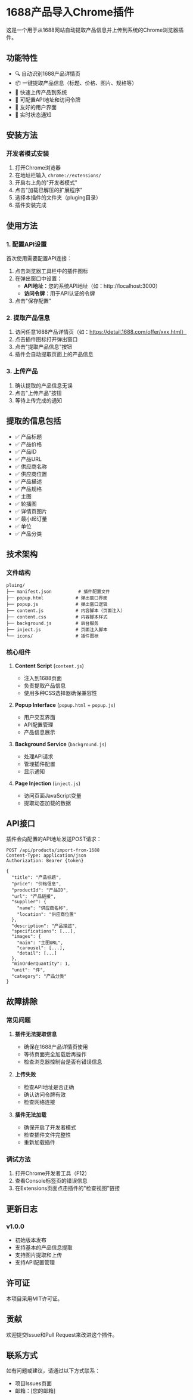 # 1688产品导入Chrome插件

这是一个用于从1688网站自动提取产品信息并上传到系统的Chrome浏览器插件。

## 功能特性

- 🔍 自动识别1688产品详情页
- 📦 一键提取产品信息（标题、价格、图片、规格等）
- 🚀 快速上传产品到系统
- 🔧 可配置API地址和访问令牌
- 📱 友好的用户界面
- 🔔 实时状态通知

## 安装方法

### 开发者模式安装

1. 打开Chrome浏览器
2. 在地址栏输入 `chrome://extensions/`
3. 开启右上角的"开发者模式"
4. 点击"加载已解压的扩展程序"
5. 选择本插件的文件夹（pluging目录）
6. 插件安装完成

## 使用方法

### 1. 配置API设置

首次使用需要配置API连接：

1. 点击浏览器工具栏中的插件图标
2. 在弹出窗口中设置：
   - **API地址**：您的系统API地址（如：http://localhost:3000）
   - **访问令牌**：用于API认证的令牌
3. 点击"保存配置"

### 2. 提取产品信息

1. 访问任意1688产品详情页（如：https://detail.1688.com/offer/xxx.html）
2. 点击插件图标打开弹出窗口
3. 点击"提取产品信息"按钮
4. 插件会自动提取页面上的产品信息

### 3. 上传产品

1. 确认提取的产品信息无误
2. 点击"上传产品"按钮
3. 等待上传完成的通知

## 提取的信息包括

- ✅ 产品标题
- ✅ 产品价格
- ✅ 产品ID
- ✅ 产品URL
- ✅ 供应商名称
- ✅ 供应商位置
- ✅ 产品描述
- ✅ 产品规格
- ✅ 主图
- ✅ 轮播图
- ✅ 详情页图片
- ✅ 最小起订量
- ✅ 单位
- ✅ 产品分类

## 技术架构

### 文件结构

```
pluing/
├── manifest.json          # 插件配置文件
├── popup.html            # 弹出窗口界面
├── popup.js              # 弹出窗口逻辑
├── content.js            # 内容脚本（页面注入）
├── content.css           # 内容脚本样式
├── background.js         # 后台服务
├── inject.js             # 页面注入脚本
└── icons/                # 插件图标
```

### 核心组件

1. **Content Script** (`content.js`)
   - 注入到1688页面
   - 负责提取产品信息
   - 使用多种CSS选择器确保兼容性

2. **Popup Interface** (`popup.html` + `popup.js`)
   - 用户交互界面
   - API配置管理
   - 产品信息展示

3. **Background Service** (`background.js`)
   - 处理API请求
   - 管理插件配置
   - 显示通知

4. **Page Injection** (`inject.js`)
   - 访问页面JavaScript变量
   - 提取动态加载的数据

## API接口

插件会向配置的API地址发送POST请求：

```
POST /api/products/import-from-1688
Content-Type: application/json
Authorization: Bearer {token}

{
  "title": "产品标题",
  "price": "价格信息",
  "productId": "产品ID",
  "url": "产品链接",
  "supplier": {
    "name": "供应商名称",
    "location": "供应商位置"
  },
  "description": "产品描述",
  "specifications": [...],
  "images": {
    "main": "主图URL",
    "carousel": [...],
    "detail": [...]
  },
  "minOrderQuantity": 1,
  "unit": "件",
  "category": "产品分类"
}
```

## 故障排除

### 常见问题

1. **插件无法提取信息**
   - 确保在1688产品详情页使用
   - 等待页面完全加载后再操作
   - 检查浏览器控制台是否有错误信息

2. **上传失败**
   - 检查API地址是否正确
   - 确认访问令牌有效
   - 检查网络连接

3. **插件无法加载**
   - 确保开启了开发者模式
   - 检查插件文件完整性
   - 重新加载插件

### 调试方法

1. 打开Chrome开发者工具（F12）
2. 查看Console标签页的错误信息
3. 在Extensions页面点击插件的"检查视图"链接

## 更新日志

### v1.0.0
- 初始版本发布
- 支持基本的产品信息提取
- 支持图片提取和上传
- 支持API配置管理

## 许可证

本项目采用MIT许可证。

## 贡献

欢迎提交Issue和Pull Request来改进这个插件。

## 联系方式

如有问题或建议，请通过以下方式联系：
- 项目Issues页面
- 邮箱：[您的邮箱]
